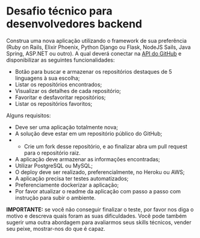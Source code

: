# Desafio técnico para desenvolvedores backend

Construa uma nova aplicação utilizando o framework de sua preferência (Ruby on Rails, Elixir Phoenix, Python Django ou Flask, NodeJS Sails, Java Spring, ASP.NET ou outro). A qual deverá conectar na [API do GitHub](https://docs.github.com/pt/rest/guides/getting-started-with-the-rest-api) e disponibilizar as seguintes funcionalidades:

- Botão para buscar e armazenar os repositórios destaques de 5 linguagens à sua escolha;
- Listar os repositórios encontrados;
- Visualizar os detalhes de cada repositório;
- Favoritar e desfavoritar repositórios;
- Listar os repositórios favoritos;

Alguns requisitos:

- Deve ser uma aplicação totalmente nova;
- A solução deve estar em um repositório público do GitHub;
- - Crie um fork desse repositório, e ao finalizar abra um pull request para o repositório raiz.
- A aplicação deve armazenar as informações encontradas;
- Utilizar PostgreSQL ou MySQL;
- O deploy deve ser realizado, preferencialmente, no Heroku ou AWS;
- A aplicação precisa ter testes automatizados;
- Preferenciamente dockerizar a aplicação;
- Por favor atualizar o readme da aplicação com passo a passo com instrução para subir o ambiente.

**IMPORTANTE:** se você não conseguir finalizar o teste, por favor nos diga o motivo e descreva quais foram as suas dificuldades. Você pode também sugerir uma outra abordagem para avaliarmos seus skills técnicos, vender seu peixe, mostrar-nos do que é capaz.
